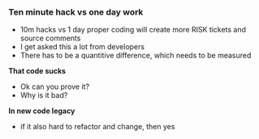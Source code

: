 ### Ten minute hack vs one day work

* 10m hacks vs 1 day proper coding will create more RISK tickets and source comments
* I get asked this a lot from developers
* There has to be a quantitive difference, which needs to be measured

**That code sucks**

- Ok can you prove it?
- Why is it bad?

**In new code legacy**
- if it also hard to refactor and change, then yes
